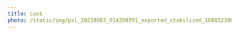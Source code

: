 ```yaml
---
title: Look
photo: /static/img/pxl_20230603_014350291_exported_stabilized_1686523886626.gif
---
```

